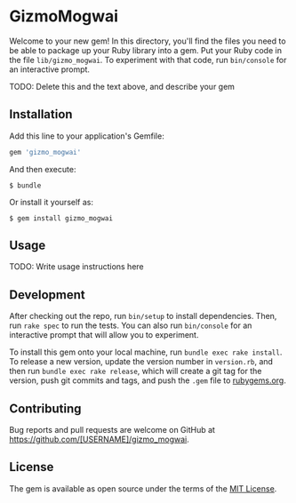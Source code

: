 # GizmoMogwai

Welcome to your new gem! In this directory, you'll find the files you need to be able to package up your Ruby library into a gem. Put your Ruby code in the file `lib/gizmo_mogwai`. To experiment with that code, run `bin/console` for an interactive prompt.

TODO: Delete this and the text above, and describe your gem

## Installation

Add this line to your application's Gemfile:

```ruby
gem 'gizmo_mogwai'
```

And then execute:

    $ bundle

Or install it yourself as:

    $ gem install gizmo_mogwai

## Usage

TODO: Write usage instructions here

## Development

After checking out the repo, run `bin/setup` to install dependencies. Then, run `rake spec` to run the tests. You can also run `bin/console` for an interactive prompt that will allow you to experiment.

To install this gem onto your local machine, run `bundle exec rake install`. To release a new version, update the version number in `version.rb`, and then run `bundle exec rake release`, which will create a git tag for the version, push git commits and tags, and push the `.gem` file to [rubygems.org](https://rubygems.org).

## Contributing

Bug reports and pull requests are welcome on GitHub at https://github.com/[USERNAME]/gizmo_mogwai.


## License

The gem is available as open source under the terms of the [MIT License](http://opensource.org/licenses/MIT).

